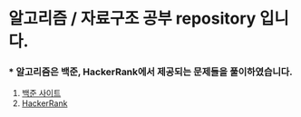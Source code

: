 # 알고리즘 / 자료구조 공부 repository 입니다.

### * 알고리즘은 백준, HackerRank에서 제공되는 문제들을 풀이하였습니다.
1. [백준 사이트](https://www.acmicpc.net/)
2. [HackerRank](https://www.hackerrank.com/dashboard)

